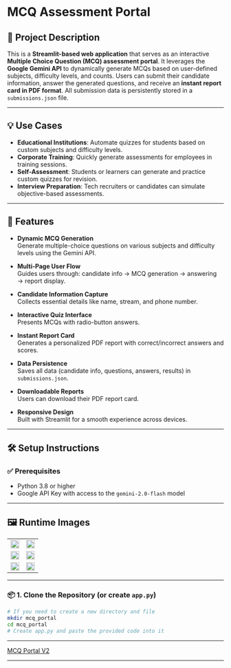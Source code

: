 # MCQ Assessment Portal

## 📘 Project Description

This is a **Streamlit-based web application** that serves as an interactive **Multiple Choice Question (MCQ) assessment portal**. It leverages the **Google Gemini API** to dynamically generate MCQs based on user-defined subjects, difficulty levels, and counts. Users can submit their candidate information, answer the generated questions, and receive an **instant report card in PDF format**. All submission data is persistently stored in a `submissions.json` file.

---

## 💡 Use Cases

- **Educational Institutions**: Automate quizzes for students based on custom subjects and difficulty levels.
- **Corporate Training**: Quickly generate assessments for employees in training sessions.
- **Self-Assessment**: Students or learners can generate and practice custom quizzes for revision.
- **Interview Preparation**: Tech recruiters or candidates can simulate objective-based assessments.

---

## 🚀 Features

- **Dynamic MCQ Generation**  
  Generate multiple-choice questions on various subjects and difficulty levels using the Gemini API.

- **Multi-Page User Flow**  
  Guides users through: candidate info → MCQ generation → answering → report display.

- **Candidate Information Capture**  
  Collects essential details like name, stream, and phone number.

- **Interactive Quiz Interface**  
  Presents MCQs with radio-button answers.

- **Instant Report Card**  
  Generates a personalized PDF report with correct/incorrect answers and scores.

- **Data Persistence**  
  Saves all data (candidate info, questions, answers, results) in `submissions.json`.

- **Downloadable Reports**  
  Users can download their PDF report card.

- **Responsive Design**  
  Built with Streamlit for a smooth experience across devices.

---

## 🛠️ Setup Instructions

### ✅ Prerequisites

- Python 3.8 or higher  
- Google API Key with access to the `gemini-2.0-flash` model

---
## 🖼️ Runtime Images

<table>
  <tr>
    <td><img src="https://github.com/user-attachments/assets/7f6bb163-3fab-42a0-95b0-0139be272436" width="100%"/></td>
    <td><img src="https://github.com/user-attachments/assets/22a6ac91-3514-497c-b182-7ed32b7446c7" width="100%"/></td>
  </tr>
  <tr>
    <td><img src="https://github.com/user-attachments/assets/23790501-c2d9-41e2-977d-dd65dd4ef3de" width="100%"/></td>
    <td><img src="https://github.com/user-attachments/assets/62201edf-1217-4966-8db0-ddf2dc7f8736" width="100%"/></td>
  </tr>
  <tr>
    <td><img src="https://github.com/user-attachments/assets/8d91cc78-b464-47e0-a6d8-9d79aa4edfb2" width="100%"/></td>
    <td><img src="https://github.com/user-attachments/assets/1dcb9446-0c4f-4a4d-9d59-2e5accc94807" width="100%"/></td>
  </tr>
</table>

---

### 📦 1. Clone the Repository (or create `app.py`)

```bash
# If you need to create a new directory and file
mkdir mcq_portal
cd mcq_portal
# Create app.py and paste the provided code into it
```
---

[MCQ Portal V2](https://github.com/AdiWork933/MCQ-Assessment-Portal/tree/main/MCQ_Portal_V2)

---
